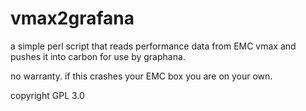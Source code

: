 # vmax2grafana

a simple perl script that reads performance data from EMC vmax and
pushes it into carbon for use by graphana.

no warranty. if this crashes your EMC box you are on your own.

copyright GPL 3.0

